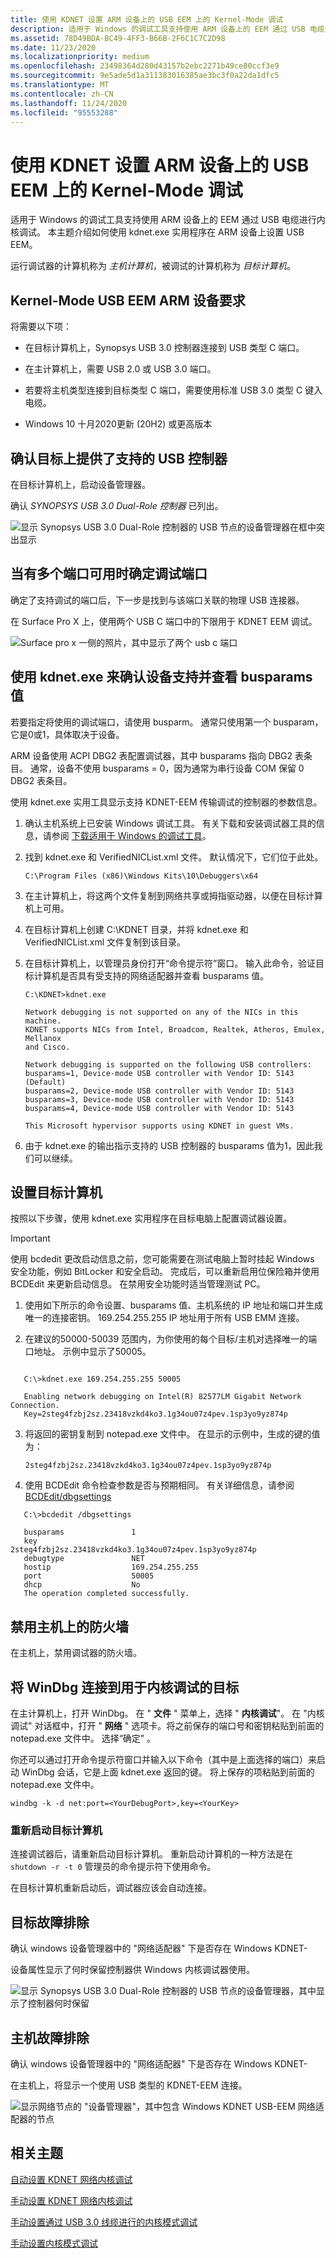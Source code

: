 ```yaml
---
title: 使用 KDNET 设置 ARM 设备上的 USB EEM 上的 Kernel-Mode 调试
description: 适用于 Windows 的调试工具支持使用 ARM 设备上的 EEM 通过 USB 电缆进行内核调试。 本主题介绍如何使用 kdnet.exe 实用程序在 ARM 设备上设置 USB EEM。
ms.assetid: 78D49BDA-BC49-4FF3-B66B-2F6C1C7C2D98
ms.date: 11/23/2020
ms.localizationpriority: medium
ms.openlocfilehash: 23498364d280d43157b2ebc2271b49ce80ccf3e9
ms.sourcegitcommit: 9e5ade5d1a311383016385ae3bc3f0a22da1dfc5
ms.translationtype: MT
ms.contentlocale: zh-CN
ms.lasthandoff: 11/24/2020
ms.locfileid: "95553288"
---
```

# <a name="setting-up-kernel-mode-debugging-over-usb-eem-on-an-arm-device-using-kdnet"></a>使用 KDNET 设置 ARM 设备上的 USB EEM 上的 Kernel-Mode 调试

适用于 Windows 的调试工具支持使用 ARM 设备上的 EEM 通过 USB 电缆进行内核调试。 本主题介绍如何使用 kdnet.exe 实用程序在 ARM 设备上设置 USB EEM。

运行调试器的计算机称为 *主机计算机*，被调试的计算机称为 *目标计算机*。

## <a name="kernel-mode-usb-eem-arm-device-requirements"></a>Kernel-Mode USB EEM ARM 设备要求

将需要以下项：

- 在目标计算机上，Synopsys USB 3.0 控制器连接到 USB 类型 C 端口。

- 在主计算机上，需要 USB 2.0 或 USB 3.0 端口。

- 若要将主机类型连接到目标类型 C 端口，需要使用标准 USB 3.0 类型 C 键入电缆。

- Windows 10 十月2020更新 (20H2) 或更高版本

## <a name="confirm-that-a-supported-usb-controller-is-available-on-the-target"></a>确认目标上提供了支持的 USB 控制器

在目标计算机上，启动设备管理器。

确认 *SYNOPSYS USB 3.0 Dual-Role 控制器* 已列出。

![显示 Synopsys USB 3.0 Dual-Role 控制器的 USB 节点的设备管理器在框中突出显示](images/kdnet-usb-eem-device-manager-target.png)

## <a name="determine-the-debugging-port-when-multiple-ports-are-available"></a>当有多个端口可用时确定调试端口

确定了支持调试的端口后，下一步是找到与该端口关联的物理 USB 连接器。

在 Surface Pro X 上，使用两个 USB C 端口中的下限用于 KDNET EEM 调试。

![Surface pro x 一侧的照片，其中显示了两个 usb c 端口 ](images/kdnet-usb-eem-surface-pro-x-usb-ports.png)

## <a name="use-kdnetexe-to-confirm-device-support-and-view-the-busparams-value"></a>使用 kdnet.exe 来确认设备支持并查看 busparams 值

若要指定将使用的调试端口，请使用 busparm。 通常只使用第一个 busparam，它是0或1，具体取决于设备。

ARM 设备使用 ACPI DBG2 表配置调试器，其中 busparams 指向 DBG2 表条目。 通常，设备不使用 busparams = 0，因为通常为串行设备 COM 保留 0 DBG2 表条目。

使用 kdnet.exe 实用工具显示支持 KDNET-EEM 传输调试的控制器的参数信息。

1. 确认主机系统上已安装 Windows 调试工具。 有关下载和安装调试器工具的信息，请参阅 [下载适用于 Windows 的调试工具](debugger-download-tools.md)。

2. 找到 kdnet.exe 和 VerifiedNICList.xml 文件。 默认情况下，它们位于此处。

   `C:\Program Files (x86)\Windows Kits\10\Debuggers\x64`

3. 在主计算机上，将这两个文件复制到网络共享或拇指驱动器，以便在目标计算机上可用。

4. 在目标计算机上创建 C:\KDNET 目录，并将 kdnet.exe 和 VerifiedNICList.xml 文件复制到该目录。

5. 在目标计算机上，以管理员身份打开“命令提示符”窗口。 输入此命令，验证目标计算机是否具有受支持的网络适配器并查看 busparams 值。

   ```console
   C:\KDNET>kdnet.exe

   Network debugging is not supported on any of the NICs in this machine.
   KDNET supports NICs from Intel, Broadcom, Realtek, Atheros, Emulex, Mellanox
   and Cisco.

   Network debugging is supported on the following USB controllers:
   busparams=1, Device-mode USB controller with Vendor ID: 5143 (Default)
   busparams=2, Device-mode USB controller with Vendor ID: 5143
   busparams=3, Device-mode USB controller with Vendor ID: 5143
   busparams=4, Device-mode USB controller with Vendor ID: 5143

   This Microsoft hypervisor supports using KDNET in guest VMs.
   ```

6. 由于 kdnet.exe 的输出指示支持的 USB 控制器的 busparams 值为1，因此我们可以继续。

## <a name="setting-up-the-target-computer"></a>设置目标计算机

按照以下步骤，使用 kdnet.exe 实用程序在目标电脑上配置调试器设置。

> [!IMPORTANT]
> 使用 bcdedit 更改启动信息之前，您可能需要在测试电脑上暂时挂起 Windows 安全功能，例如 BitLocker 和安全启动。
> 完成后，可以重新启用位保险箱并使用 BCDEdit 来更新启动信息。
> 在禁用安全功能时适当管理测试 PC。  

1. 使用如下所示的命令设置、busparams 值、主机系统的 IP 地址和端口并生成唯一的连接密钥。 169.254.255.255 IP 地址用于所有 USB EMM 连接。

2. 在建议的50000-50039 范围内，为你使用的每个目标/主机对选择唯一的端口地址。 示例中显示了50005。

```console

   C:\>kdnet.exe 169.254.255.255 50005

   Enabling network debugging on Intel(R) 82577LM Gigabit Network Connection.
   Key=2steg4fzbj2sz.23418vzkd4ko3.1g34ou07z4pev.1sp3yo9yz874p
```

3. 将返回的密钥复制到 notepad.exe 文件中。 在显示的示例中，生成的键的值为：

   `2steg4fzbj2sz.23418vzkd4ko3.1g34ou07z4pev.1sp3yo9yz874p`

4. 使用 BCDEdit 命令检查参数是否与预期相同。 有关详细信息，请参阅 [BCDEdit/dbgsettings](../devtest/bcdedit--dbgsettings.md)

```console
   C:\>bcdedit /dbgsettings

   busparams               1
   key                     2steg4fzbj2sz.23418vzkd4ko3.1g34ou07z4pev.1sp3yo9yz874p
   debugtype               NET
   hostip                  169.254.255.255
   port                    50005
   dhcp                    No
   The operation completed successfully.
 ```

## <a name="disable-the-firewall-on-the-host"></a>禁用主机上的防火墙

在主机上，禁用调试器的防火墙。

## <a name="connecting-windbg-to-the-target-for-kernel-debugging"></a>将 WinDbg 连接到用于内核调试的目标

在主计算机上，打开 WinDbg。 在 " **文件** " 菜单上，选择 " **内核调试**"。 在 "内核调试" 对话框中，打开 " **网络** " 选项卡。将之前保存的端口号和密钥粘贴到前面的 notepad.exe 文件中。 选择“确定”  。

你还可以通过打开命令提示符窗口并输入以下命令（其中是上面选择的端口）来启动 WinDbg 会话，它是上面 kdnet.exe 返回的键。 将上保存的项粘贴到前面的 notepad.exe 文件中。

   `windbg -k -d net:port=<YourDebugPort>,key=<YourKey>`

### <a name="reboot-the-target-computer"></a>重新启动目标计算机

连接调试器后，请重新启动目标计算机。 重新启动计算机的一种方法是在 `shutdown -r -t 0` 管理员的命令提示符下使用命令。

在目标计算机重新启动后，调试器应该会自动连接。

## <a name="troubleshooting-target"></a>目标故障排除

确认 windows 设备管理器中的 "网络适配器" 下是否存在 Windows KDNET-

设备属性显示了何时保留控制器供 Windows 内核调试器使用。

![显示 Synopsys USB 3.0 Dual-Role 控制器的 USB 节点的设备管理器，其中显示了控制器何时保留](images/kdnet-usb-eem-device-manager-properties-active-target.png)

## <a name="troubleshooting-host"></a>主机故障排除

确认 windows 设备管理器中的 "网络适配器" 下是否存在 Windows KDNET-

在主机上，将显示一个使用 USB 类型的 KDNET-EEM 连接。

![显示网络节点的 "设备管理器"，其中包含 Windows KDNET USB-EEM 网络适配器的节点](images/kdnet-usb-eem-device-manager-host-adapter.png)

## <a name="related-topics"></a>相关主题

[自动设置 KDNET 网络内核调试](setting-up-a-network-debugging-connection-automatically.md)

[手动设置 KDNET 网络内核调试](setting-up-a-network-debugging-connection.md)

[手动设置通过 USB 3.0 线缆进行的内核模式调试](setting-up-a-usb-3-0-debug-cable-connection.md)

[手动设置内核模式调试](setting-up-kernel-mode-debugging-in-windbg--cdb--or-ntsd.md)
